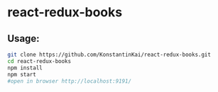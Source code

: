 # react-redux-books

## Usage:

```sh
git clone https://github.com/KonstantinKai/react-redux-books.git
cd react-redux-books
npm install
npm start
#open in browser http://localhost:9191/
```